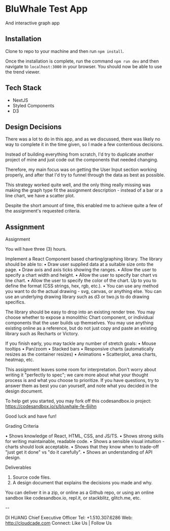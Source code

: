 # BluWhale Test App

And interactive graph app

## Installation

Clone to repo to your machine and then run `npm install`.

Once the installation is complete, run the command `npm run dev` and then navigate to `localhost:3000` in your browser. You should now be able to use the trend viewer.

## Tech Stack

- NextJS
- Styled Components
- D3

## Design Decisions

There was a lot to do in this app, and as we discussed, there was likely no way to complete it in the time given, so I made a few contentious decisions.

Instead of building everything from scratch, I'd try to duplicate another project of mine and just code out the components that needed changing.

Therefore, my main focus was on getting the User Input section working properly, and after that I'd try to funnel through the data as best as possible.

This strategy worked quite well, and the only thing really missing was making the graph type fit the assignment description - instead of a bar or a line chart, we have a scatter plot.

Despite the short amount of time, this enabled me to achieve quite a few of the assignment's requested criteria.

## Assignment

Assignment

You will have three (3) hours.

Implement a React Component based charting/graphing library. The library should be able to:
• Draw user supplied data at a suitable size onto the page.
• Draw axis and axis ticks showing the ranges.
• Allow the user to specify a chart width and height.
• Allow the user to specify bar chart vs line chart.
• Allow the user to specify the color of the chart. Up to you to define the format (CSS strings, hex, rgb, etc.).
• You can use any method you want to do the actual drawing - svg, canvas, or anything else. You can use an underlying drawing library such as d3 or two.js to do drawing specifics.

The library should be easy to drop into an existing render tree. You may choose whether to expose a monolithic Chart component, or individual components that the user builds up themselves. You may use anything existing online as a reference, but do not just copy and paste an existing library such as Recharts or Victory.

If you finish early, you may tackle any number of stretch goals:
• Mouse tooltips
• Pan/zoom
• Stacked bars
• Responsive charts (automatically resizes as the container resizes)
• Animations
• Scatterplot, area charts, heatmap, etc.

This assignment leaves some room for interpretation. Don't worry about writing it "perfectly to spec"; we care more about what your thought process is and what you choose to prioritize. If you have questions, try to answer them as best you can yourself, and note what you decided in the design document.

To help get you started, you may fork off this codesandbox.io project: https://codesandbox.io/s/bluwhale-fe-6ijhn

Good luck and have fun!

Grading Criteria

• Shows knowledge of React, HTML, CSS, and JS/TS.
• Shows strong skills for writing maintainable, readable code.
• Shows a sensible visual intuition - charts should look acceptable.
• Shows that they know when to trade-off "just get it done" vs "do it carefully".
• Shows an understanding of API design.

Deliverables

1. Source code files.
2. A design document that explains the decisions you made and why.

You can deliver it in a zip, or online as a Github repo, or using an online sandbox like codesandbox.io, repl.it, or stackblitz, glitch.me, etc.

--

DI HUANG
Chief Executive Officer
Tel: +1.510.307.6286
Web: http://cloudcade.com
Connect: Like Us | Follow Us
